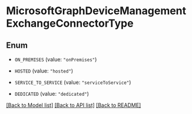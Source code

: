 # MicrosoftGraphDeviceManagementExchangeConnectorType

## Enum


* `ON_PREMISES` (value: `"onPremises"`)

* `HOSTED` (value: `"hosted"`)

* `SERVICE_TO_SERVICE` (value: `"serviceToService"`)

* `DEDICATED` (value: `"dedicated"`)


[[Back to Model list]](../README.md#documentation-for-models) [[Back to API list]](../README.md#documentation-for-api-endpoints) [[Back to README]](../README.md)



